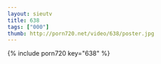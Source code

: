 ```yaml
--- 
layout: sieutv
title: 638
tags: ["000"]
thumb: http://porn720.net/video/638/poster.jpg
---
```

{% include porn720 key="638" %} 
